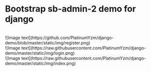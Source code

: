 # Bootstrap sb-admin-2 demo for django
<br>
![Image text](https://github.com/PlatinumYzm/django-demo/blob/master/static/img/register.png) <br>
![Image text](https://raw.githubusercontent.com/PlatinumYzm/django-demo/master/static/img/login.png) <br>
![Image text](https://raw.githubusercontent.com/PlatinumYzm/django-demo/master/static/img/index.png) <br>
